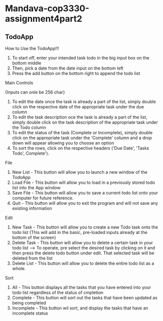 # Mandava-cop3330-assignment4part2
## TodoApp

How to Use the TodoApp!!!

1. To start off, enter your intended task todo in the big input box on the bottom middle
2. Then, pick a date from the date input on the bottom left
3. Press the add button on the bottom right to append the todo list



Main Controls

{Inputs can onle be 256 char}

1. To edit the date once the task is already a part of the list, simply double click on the respective date of the appropriate task under the due column
2. To edit the task description oce the task is already a part of the list, simply double click on the task description of the appropriate task under the Todo column
3. To edit the status of the task (Complete or Incomplete), simply double click on the appropriate task under the 'Complete' column and a drop down will appear allowing you to choose an option
4. To sort the rows, click on the respective headers ('Due Date', 'Tasks Todo', Complete').



File

1. New List - This button will allow you to launch a new window of the TodoApp
2. Load File - This button will allow you to load in a previously stored todo list into the App window
3. Save File - This button will allow you to save a current todo list onto your computer for future reference.
4. Quit - This button will allow you to exit the program and will not save any existing information



Edit

1. New Task - This button will allow you to create a new Todo task onto the todo list (This will add in the basic, pre-loaded inputs already at the bottom of the screen)
2. Delete Task - This button will allow you to delete a certain task in your todo list --> To operate, pre select the desired task by clicking on it and then press the delete todo button under edit. That selected task will be deleted from the list
3. Delete List - This button will allow you to delete the entire todo list as a whole.



Sort

1. All - This button displays all the tasks that you have entered into your todo list regardless of the status of cmpletion
2. Complete - This button will sort out the tasks that have been updated as being completed 
3. Incomplete - This button wil sort, and display the tasks that have an incomplete status
